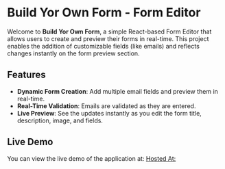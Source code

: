 # Build Yor Own Form - Form Editor

Welcome to **Build Yor Own Form**, a simple React-based Form Editor that allows users to create and preview their forms in real-time. This project enables the addition of customizable fields (like emails) and reflects changes instantly on the form preview section.

## Features

- **Dynamic Form Creation**: Add multiple email fields and preview them in real-time.
- **Real-Time Validation**: Emails are validated as they are entered.
- **Live Preview**: See the updates instantly as you edit the form title, description, image, and fields.

## Live Demo

You can view the live demo of the application at: [Hosted At: ](https://oshbuildform.netlify.app)
